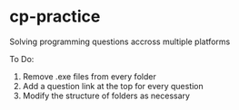 # cp-practice

Solving programming questions accross multiple platforms

To Do:
  1. Remove .exe files from every folder
  2. Add a question link at the top for every question
  3. Modify the structure of folders as necessary
